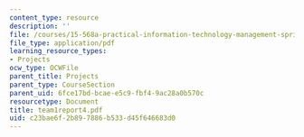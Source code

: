 ```yaml
---
content_type: resource
description: ''
file: /courses/15-568a-practical-information-technology-management-spring-2005/c23bae6f2b897886b533d45f646683d0_team1report4.pdf
file_type: application/pdf
learning_resource_types:
- Projects
ocw_type: OCWFile
parent_title: Projects
parent_type: CourseSection
parent_uid: 6fce17bd-bcae-e5c9-fbf4-9ac28a0b570c
resourcetype: Document
title: team1report4.pdf
uid: c23bae6f-2b89-7886-b533-d45f646683d0
---
```

